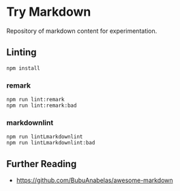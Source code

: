 # Try Markdown

Repository of markdown content for experimentation.

## Linting

    npm install

### remark

    npm run lint:remark
    npm run lint:remark:bad

### markdownlint

    npm run lintLmarkdownlint
    npm run lintLmarkdownlint:bad

## Further Reading

- <https://github.com/BubuAnabelas/awesome-markdown>

